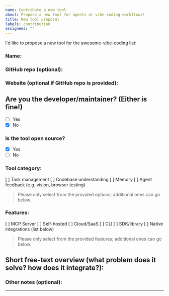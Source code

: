 ```yaml
---
name: Contribute a new tool
about: Propose a new tool for agents or vibe-coding workflows!
title: New tool proposal
labels: contribution
assignees: ""
---
```


I'd like to propose a new tool for the awesome-vibe-coding list:

### Name: <tool name>

### GitHub repo (optional):

### Website (optional if GitHub repo is provided):

## Are you the developer/maintainer? (Either is fine!)

- [ ] Yes
- [x] No

### Is the tool open source?

- [x] Yes
- [ ] No

### Tool category:

[ ] Task management
[ ] Codebase understanding
[ ] Memory
[ ] Agent feedback (e.g. vision, browser testing)

> Please only select from the provided options; additional ones can go below.

### Features:

[ ] MCP Server
[ ] Self-hosted
[ ] Cloud/SaaS
[ ] CLI
[ ] SDK/library
[ ] Native integrations (list below)

> Please only select from the provided features; additional ones can go below.

## Short free-text overview (what problem does it solve? how does it integrate?):

<overview>

<!-- e.g.
PromptGuard is a testing toolkit for LLM apps, with adapters for Jest/Vitest and CI badges.
-->

### Other notes (optional):

<notes>

---

<!--
 - Contributions should be fully functioning and publicly available
 - Your contribution will be edited by our AI agents, and may be moved to a different category
-->
